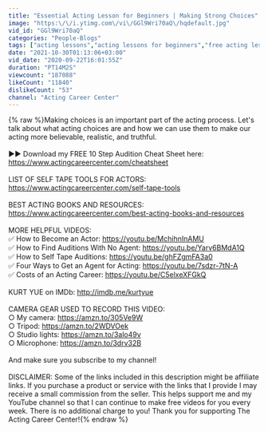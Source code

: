 ```yaml
---
title: "Essential Acting Lesson for Beginners | Making Strong Choices"
image: "https:\/\/i.ytimg.com\/vi\/GGl9Wri70aQ\/hqdefault.jpg"
vid_id: "GGl9Wri70aQ"
categories: "People-Blogs"
tags: ["acting lessons","acting lessons for beginners","free acting lessons"]
date: "2021-10-30T01:13:06+03:00"
vid_date: "2020-09-22T16:01:55Z"
duration: "PT14M2S"
viewcount: "187088"
likeCount: "11840"
dislikeCount: "53"
channel: "Acting Career Center"
---
```

{% raw %}Making choices is an important part of the acting process. Let's talk about what acting choices are and how we can use them to make our acting more believable, realistic, and truthful.<br /><br />►► Download my FREE 10 Step Audition Cheat Sheet here: <a rel="nofollow" target="blank" href="https://www.actingcareercenter.com/cheatsheet">https://www.actingcareercenter.com/cheatsheet</a><br /><br />LIST OF SELF TAPE TOOLS FOR ACTORS:<br /><a rel="nofollow" target="blank" href="https://www.actingcareercenter.com/self-tape-tools">https://www.actingcareercenter.com/self-tape-tools</a><br /><br />BEST ACTING BOOKS AND RESOURCES:<br /><a rel="nofollow" target="blank" href="https://www.actingcareercenter.com/best-acting-books-and-resources">https://www.actingcareercenter.com/best-acting-books-and-resources</a><br /><br />MORE HELPFUL VIDEOS:<br />✅ How to Become an Actor: <a rel="nofollow" target="blank" href="https://youtu.be/MchihnInAMU">https://youtu.be/MchihnInAMU</a><br />✅ How to Find Auditions With No Agent: <a rel="nofollow" target="blank" href="https://youtu.be/Yarv6BMdA1Q">https://youtu.be/Yarv6BMdA1Q</a><br />✅ How to Self Tape Auditions: <a rel="nofollow" target="blank" href="https://youtu.be/ghFZgmFA3a0">https://youtu.be/ghFZgmFA3a0</a><br />✅ Four Ways to Get an Agent for Acting: <a rel="nofollow" target="blank" href="https://youtu.be/7sdzr-7tN-A">https://youtu.be/7sdzr-7tN-A</a><br />✅ Costs of an Acting Career: <a rel="nofollow" target="blank" href="https://youtu.be/C5elxeXFGkQ">https://youtu.be/C5elxeXFGkQ</a><br /><br />KURT YUE on IMDb: <a rel="nofollow" target="blank" href="http://imdb.me/kurtyue">http://imdb.me/kurtyue</a><br /><br />CAMERA GEAR USED TO RECORD THIS VIDEO:<br />○ My camera: <a rel="nofollow" target="blank" href="https://amzn.to/305Ve9W">https://amzn.to/305Ve9W</a><br />○ Tripod: <a rel="nofollow" target="blank" href="https://amzn.to/2WDVOek">https://amzn.to/2WDVOek</a><br />○ Studio lights: <a rel="nofollow" target="blank" href="https://amzn.to/3alo49v">https://amzn.to/3alo49v</a><br />○ Microphone: <a rel="nofollow" target="blank" href="https://amzn.to/3drv32B">https://amzn.to/3drv32B</a><br /><br />And make sure you subscribe to my channel!<br /><br />DISCLAIMER: Some of the links included in this description might be affiliate links. If you purchase a product or service with the links that I provide I may receive a small commission from the seller. This helps support me and my YouTube channel so that I can continue to make free videos for you every week. There is no additional charge to you! Thank you for supporting The Acting Career Center!{% endraw %}
